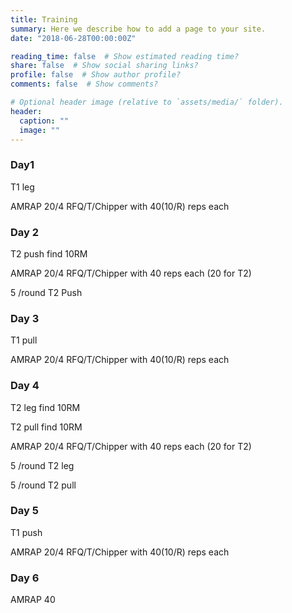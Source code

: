 ```yaml
---
title: Training
summary: Here we describe how to add a page to your site.
date: "2018-06-28T00:00:00Z"

reading_time: false  # Show estimated reading time?
share: false  # Show social sharing links?
profile: false  # Show author profile?
comments: false  # Show comments?

# Optional header image (relative to `assets/media/` folder).
header:
  caption: ""
  image: ""
---
```


<head>

</head>

<h3> Day1 </h3>
<p>T1 leg</p>
<p>AMRAP 20/4 RFQ/T/Chipper with 40(10/R) reps each</p>

<p id ="pullT31"></p>
<p id ="pullT32"></p>
<p id ="core"></p>

<h3> Day 2  </h3>
<p>T2 push find 10RM</p>
<p>AMRAP 20/4 RFQ/T/Chipper with 40 reps each (20 for T2)</p>

<p> 5 /round T2 Push</p>
<p id ="pushT31"></p>
<p id ="pushT32"></p>
<p id ="corea"></p>

<h3> Day 3 </h3>
<p>T1 pull</p>
<p>AMRAP 20/4 RFQ/T/Chipper with 40(10/R) reps each</p>

<p id ="pullT31a"></p>
<p id ="pullT32a"></p>
<p id ="coreb"></p>
<p id="mono"></p>

<h3> Day 4  </h3>
<p>T2 leg find 10RM</p>
<p>T2 pull find 10RM </p>
<p>AMRAP 20/4 RFQ/T/Chipper with 40 reps each (20 for T2)</p>

<p> 5 /round T2 leg</p>
<p> 5 /round T2 pull</p>
<p id ="corec"></p>

<h3> Day 5 </h3>
<p>T1 push</p>
<p>AMRAP 20/4 RFQ/T/Chipper with 40(10/R) reps each</p>

<p id ="pushT31a"></p>
<p id ="pushT32a"></p>
<p id ="cored"></p>

<h3> Day 6 </h3>
<p>AMRAP 40</p>

<p id ="pushT31b"></p>
<p id ="pushT32b"></p>
<p id ="pullT31b"></p>
<p id ="pullT32b"></p>
<p id ="coree"></p>

<script language="JavaScript">




function pullT31() {
    var pullT31 = [
"Squat clean",
"hang SQ clean",
"Alt. single leg deadlift",
"deadlift",
"pendlay row",
"upright row",
"gorilla row",
"bicep curl",
"pull-up",
"deadlift high pull"
];
return pullT31[Math.floor((Math.random() * 9.99))];
}

function pullT31a() {
    var pullT31a = [
"Squat clean",
"hang SQ clean",
"Alt. single leg deadlift",
"deadlift",
"pendlay row",
"upright row",
"gorilla row",
"bicep curl",
"pull-up",
"deadlift high pull"
];
return pullT31a[Math.floor((Math.random() * 9.99))];
}

function pullT31b() {
    var pullT31b = [
"Squat clean",
"hang SQ clean",
"Alt. single leg deadlift",
"deadlift",
"pendlay row",
"upright row",
"gorilla row",
"bicep curl",
"pull-up",
"deadlift high pull"
];
return pullT31b[Math.floor((Math.random() * 9.99))];
}

function pullT32() {
    var pullT32 = [
"Squat clean",
"hang SQ clean",
"Alt. single leg deadlift",
"deadlift",
"pendlay row",
"upright row",
"gorilla row",
"bicep curl",
"pull-up",
"deadlift high pull"
];
return pullT32[Math.floor((Math.random() * 9.99))];
}

function pullT32a() {
    var pullT32a = [
"Squat clean",
"hang SQ clean",
"Alt. single leg deadlift",
"deadlift",
"pendlay row",
"upright row",
"gorilla row",
"bicep curl",
"pull-up",
"deadlift high pull"
];
return pullT32a[Math.floor((Math.random() * 9.99))];
}

function pullT32b() {
    var pullT32b = [
"Squat clean",
"hang SQ clean",
"Alt. single leg deadlift",
"deadlift",
"pendlay row",
"upright row",
"gorilla row",
"bicep curl",
"pull-up",
"deadlift high pull"
];
return pullT32b[Math.floor((Math.random() * 9.99))];
}


function core() {
    var core = [
"burpee",
"farmer carry",
"houtie bear crawl",
"sit-up",
"plank",
"plank flow",
"hollow rock",
"superman",
"good morning",
"T2B",
"candlestick",
"v-ups",
"quadruped houtie crosslift",
];
return core[Math.floor((Math.random() * 12.99))];
}

function corea() {
    var corea = [
"burpee",
"farmer carry",
"houtie bear crawl",
"sit-up",
"plank",
"plank flow",
"hollow rock",
"superman",
"good morning",
"T2B",
"candlestick",
"v-ups",
"quadruped houtie crosslift",
];
return corea[Math.floor((Math.random() * 12.99))];
}

function coreb() {
    var coreb = [
"burpee",
"farmer carry",
"houtie bear crawl",
"sit-up",
"plank",
"plank flow",
"hollow rock",
"superman",
"good morning",
"T2B",
"candlestick",
"v-ups",
"quadruped houtie crosslift",
];
return coreb[Math.floor((Math.random() * 12.99))];
}

function corec() {
    var corec = [
"burpee",
"farmer carry",
"houtie bear crawl",
"sit-up",
"plank",
"plank flow",
"hollow rock",
"superman",
"good morning",
"T2B",
"candlestick",
"v-ups",
"quadruped houtie crosslift",
];
return corec[Math.floor((Math.random() * 12.99))];
}

function cored() {
    var cored = [
"burpee",
"farmer carry",
"houtie bear crawl",
"sit-up",
"plank",
"plank flow",
"hollow rock",
"superman",
"good morning",
"T2B",
"candlestick",
"v-ups",
"quadruped houtie crosslift",
];
return cored[Math.floor((Math.random() * 12.99))];
}

function coree() {
    var coree = [
"burpee",
"farmer carry",
"houtie bear crawl",
"sit-up",
"plank",
"plank flow",
"hollow rock",
"superman",
"good morning",
"T2B",
"candlestick",
"v-ups",
"quadruped houtie crosslift",
];
return coree[Math.floor((Math.random() * 12.99))];
}

function pushT31() {
    var pushT31 = [
"snatch",
"jerk",
"thruster",
"push up",
"front lean rest",
"ohp",
"dips"
];
return pushT31[Math.floor((Math.random() * 6.99))];
}

function pushT32() {
    var pushT32 = [
"snatch",
"jerk",
"thruster",
"push up",
"front lean rest",
"ohp",
"dips"
];
return pushT32[Math.floor((Math.random() * 6.99))];
}

function pushT31a() {
    var pushT31a = [
"snatch",
"jerk",
"thruster",
"push up",
"front lean rest",
"ohp",
"dips"
];
return pushT31a[Math.floor((Math.random() * 6.99))];
}

function pushT32a() {
    var pushT32a = [
"snatch",
"jerk",
"thruster",
"push up",
"front lean rest",
"ohp",
"dips"
];
return pushT32a[Math.floor((Math.random() * 6.99))];
}

function pushT31b() {
    var pushT31b = [
"snatch",
"jerk",
"thruster",
"push up",
"front lean rest",
"ohp",
"dips"
];
return pushT31b[Math.floor((Math.random() * 6.99))];
}

function pushT32b() {
    var pushT32b = [
"snatch",
"jerk",
"thruster",
"push up",
"front lean rest",
"ohp",
"dips"
];
return pushT32b[Math.floor((Math.random() * 6.99))];
}

function mono() {
    var mono = [
"DU",
"run"
];
return mono[Math.floor((Math.random() * 1.99))];
}

document.getElementById("pullT31").innerHTML = pullT31();
document.getElementById("pullT32").innerHTML = pullT32();
document.getElementById("pushT31").innerHTML = pushT31();
document.getElementById("pushT32").innerHTML = pushT32();

document.getElementById("pullT31a").innerHTML = pullT31a();
document.getElementById("pullT32a").innerHTML = pullT32a();
document.getElementById("pushT31a").innerHTML = pushT31a();
document.getElementById("pushT32a").innerHTML = pushT32a();

document.getElementById("pullT31b").innerHTML = pullT31b();
document.getElementById("pullT32b").innerHTML = pullT32b();
document.getElementById("pushT31b").innerHTML = pushT31b();
document.getElementById("pushT32b").innerHTML = pushT32b();

document.getElementById("core").innerHTML = core();
document.getElementById("corea").innerHTML = corea();
document.getElementById("coreb").innerHTML = coreb();
document.getElementById("corec").innerHTML = corec();
document.getElementById("cored").innerHTML = cored();
document.getElementById("coree").innerHTML = coree();
document.getElementById("mono").innerHTML = mono();

</script>